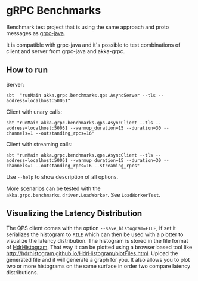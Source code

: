 # gRPC Benchmarks

Benchmark test project that is using the same approach and proto messages as
[grpc-java](https://github.com/grpc/grpc-java/tree/master/benchmarks).

It is compatible with grpc-java and it's possible to test combinations of client and server from
grpc-java and akka-grpc.

## How to run

Server:

```
sbt  "runMain akka.grpc.benchmarks.qps.AsyncServer --tls --address=localhost:50051"
```

Client with unary calls:

```
sbt "runMain akka.grpc.benchmarks.qps.AsyncClient --tls --address=localhost:50051 --warmup_duration=15 --duration=30 --channels=1 --outstanding_rpcs=16"
```

Client with streaming calls:

```
sbt "runMain akka.grpc.benchmarks.qps.AsyncClient --tls --address=localhost:50051 --warmup_duration=15 --duration=30 --channels=1 --outstanding_rpcs=16 --streaming_rpcs"
```

Use `--help` to show description of all options.

More scenarios can be tested with the `akka.grpc.benchmarks.driver.LoadWorker`. See `LoadWorkerTest`.

## Visualizing the Latency Distribution

The QPS client comes with the option `--save_histogram=FILE`, if set it serializes the histogram to `FILE` which
can then be used with a plotter to visualize the latency distribution. The histogram is stored in the file format
of [HdrHistogram](http://hdrhistogram.org/). That way it can be plotted using a browser based tool like
http://hdrhistogram.github.io/HdrHistogram/plotFiles.html. Upload the generated file and it will generate
a graph for you. It also allows you to plot two or more histograms on the same surface in order two compare latency
distributions.
